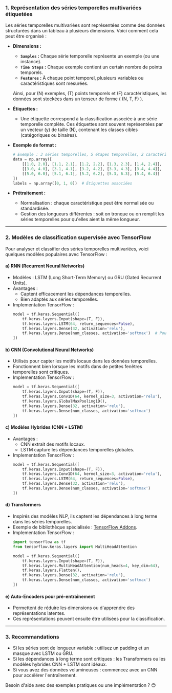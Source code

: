 ### 1. Représentation des séries temporelles multivariées étiquetées

Les séries temporelles multivariées sont représentées comme des données structurées dans un tableau à plusieurs dimensions. Voici comment cela peut être organisé :

- **Dimensions :**
  - **`Samples` :** Chaque série temporelle représente un exemple (ou une instance).
  - **`Time Steps` :** Chaque exemple contient un certain nombre de points temporels.
  - **`Features` :** À chaque point temporel, plusieurs variables ou caractéristiques sont mesurées.

  Ainsi, pour \(N\) exemples, \(T\) points temporels et \(F\) caractéristiques, les données sont stockées dans un tenseur de forme \( (N, T, F) \).

- **Étiquettes :**
  - Une étiquette correspond à la classification associée à une série temporelle complète. Ces étiquettes sont souvent représentées par un vecteur \(y\) de taille \(N\), contenant les classes cibles (catégoriques ou binaires).

- **Exemple de format :**
  ```python
  # Exemple : 3 séries temporelles, 5 étapes temporelles, 2 caractéristiques
  data = np.array([
      [[1.0, 2.0], [1.1, 2.1], [1.2, 2.2], [1.3, 2.3], [1.4, 2.4]],
      [[3.0, 4.0], [3.1, 4.1], [3.2, 4.2], [3.3, 4.3], [3.4, 4.4]],
      [[5.0, 6.0], [5.1, 6.1], [5.2, 6.2], [5.3, 6.3], [5.4, 6.4]]
  ])
  labels = np.array([0, 1, 0])  # Étiquettes associées
  ```

- **Prétraitement :**
  - Normalisation : chaque caractéristique peut être normalisée ou standardisée.
  - Gestion des longueurs différentes : soit on tronque ou on remplit les séries temporelles pour qu'elles aient la même longueur.

---

### 2. Modèles de classification supervisée avec TensorFlow

Pour analyser et classifier des séries temporelles multivariées, voici quelques modèles populaires avec TensorFlow :

#### a) **RNN (Recurrent Neural Networks)**

- Modèles : LSTM (Long Short-Term Memory) ou GRU (Gated Recurrent Units).
- Avantages : 
  - Captent efficacement les dépendances temporelles.
  - Bien adaptés aux séries temporelles.
- Implementation TensorFlow :
  ```python
  model = tf.keras.Sequential([
      tf.keras.layers.Input(shape=(T, F)),
      tf.keras.layers.LSTM(64, return_sequences=False),
      tf.keras.layers.Dense(32, activation='relu'),
      tf.keras.layers.Dense(num_classes, activation='softmax')  # Pour plusieurs classes
  ])
  ```

#### b) **CNN (Convolutional Neural Networks)**

- Utilisés pour capter les motifs locaux dans les données temporelles.
- Fonctionnent bien lorsque les motifs dans de petites fenêtres temporelles sont critiques.
- Implementation TensorFlow :
  ```python
  model = tf.keras.Sequential([
      tf.keras.layers.Input(shape=(T, F)),
      tf.keras.layers.Conv1D(64, kernel_size=3, activation='relu'),
      tf.keras.layers.GlobalMaxPooling1D(),
      tf.keras.layers.Dense(32, activation='relu'),
      tf.keras.layers.Dense(num_classes, activation='softmax')
  ])
  ```

#### c) **Modèles Hybrides (CNN + LSTM)**

- Avantages :
  - CNN extrait des motifs locaux.
  - LSTM capture les dépendances temporelles globales.
- Implementation TensorFlow :
  ```python
  model = tf.keras.Sequential([
      tf.keras.layers.Input(shape=(T, F)),
      tf.keras.layers.Conv1D(64, kernel_size=3, activation='relu'),
      tf.keras.layers.LSTM(64, return_sequences=False),
      tf.keras.layers.Dense(32, activation='relu'),
      tf.keras.layers.Dense(num_classes, activation='softmax')
  ])
  ```

#### d) **Transformers**

- Inspirés des modèles NLP, ils captent les dépendances à long terme dans les séries temporelles.
- Exemple de bibliothèque spécialisée : [TensorFlow Addons](https://www.tensorflow.org/addons).
- Implementation TensorFlow :
  ```python
  import tensorflow as tf
  from tensorflow.keras.layers import MultiHeadAttention

  model = tf.keras.Sequential([
      tf.keras.layers.Input(shape=(T, F)),
      tf.keras.layers.MultiHeadAttention(num_heads=4, key_dim=64),
      tf.keras.layers.Flatten(),
      tf.keras.layers.Dense(32, activation='relu'),
      tf.keras.layers.Dense(num_classes, activation='softmax')
  ])
  ```

#### e) **Auto-Encoders pour pré-entraînement**

- Permettent de réduire les dimensions ou d'apprendre des représentations latentes.
- Ces représentations peuvent ensuite être utilisées pour la classification.

---

### 3. Recommandations

- Si les séries sont de longueur variable : utilisez un padding et un masque avec LSTM ou GRU.
- Si les dépendances à long terme sont critiques : les Transformers ou les modèles hybrides CNN + LSTM sont idéaux.
- Si vous avez des données volumineuses : commencez avec un CNN pour accélérer l'entraînement.

Besoin d'aide avec des exemples pratiques ou une implémentation ? 😊